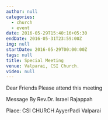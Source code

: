 ```yaml
---
author: null
categories: 
  - church
  - event
date: 2016-05-29T15:40:16+05:30
endDate: 2016-05-31T23:59:00Z
img: null
startDate: 2016-05-29T00:00:00Z
tags: null
title: Special Meeting
venue: Valparai, CSI Church.
video: null
---
```


Dear Friends Please attend this meeting

Message By
Rev.Dr. Israel Rajappah

Place:
CSI CHURCH AyyerPadi
Valparai
